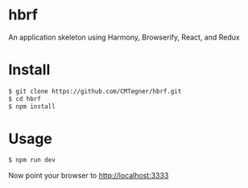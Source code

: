 # hbrf

An application skeleton using Harmony, Browserify, React, and Redux

# Install

```sh
$ git clone https://github.com/CMTegner/hbrf.git
$ cd hbrf
$ npm install
```

# Usage

```sh
$ npm run dev
```

Now point your browser to [http://localhost:3333](http://localhost:3333)
